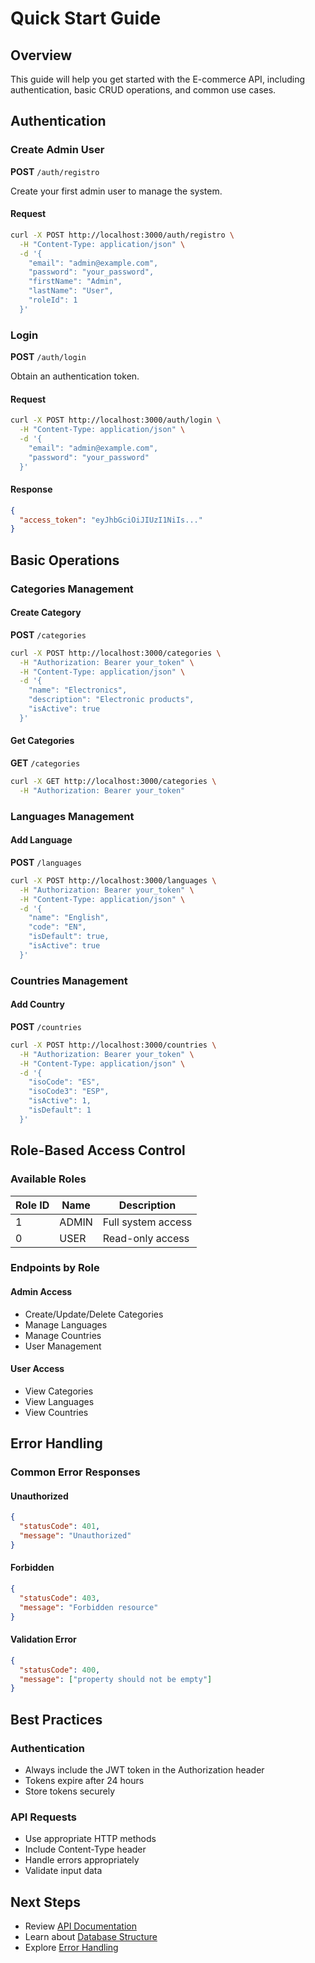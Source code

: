 
# Quick Start Guide

## Overview
This guide will help you get started with the E-commerce API, including authentication, basic CRUD operations, and common use cases.

## Authentication

### Create Admin User
**POST** `/auth/registro`

Create your first admin user to manage the system.

#### Request
```bash
curl -X POST http://localhost:3000/auth/registro \
  -H "Content-Type: application/json" \
  -d '{
    "email": "admin@example.com",
    "password": "your_password",
    "firstName": "Admin",
    "lastName": "User",
    "roleId": 1
  }'
```

### Login
**POST** `/auth/login`

Obtain an authentication token.

#### Request
```bash
curl -X POST http://localhost:3000/auth/login \
  -H "Content-Type: application/json" \
  -d '{
    "email": "admin@example.com",
    "password": "your_password"
  }'
```

#### Response
```json
{
  "access_token": "eyJhbGciOiJIUzI1NiIs..."
}
```

## Basic Operations

### Categories Management

#### Create Category
**POST** `/categories`
```bash
curl -X POST http://localhost:3000/categories \
  -H "Authorization: Bearer your_token" \
  -H "Content-Type: application/json" \
  -d '{
    "name": "Electronics",
    "description": "Electronic products",
    "isActive": true
  }'
```

#### Get Categories
**GET** `/categories`
```bash
curl -X GET http://localhost:3000/categories \
  -H "Authorization: Bearer your_token"
```

### Languages Management

#### Add Language
**POST** `/languages`
```bash
curl -X POST http://localhost:3000/languages \
  -H "Authorization: Bearer your_token" \
  -H "Content-Type: application/json" \
  -d '{
    "name": "English",
    "code": "EN",
    "isDefault": true,
    "isActive": true
  }'
```

### Countries Management

#### Add Country
**POST** `/countries`
```bash
curl -X POST http://localhost:3000/countries \
  -H "Authorization: Bearer your_token" \
  -H "Content-Type: application/json" \
  -d '{
    "isoCode": "ES",
    "isoCode3": "ESP",
    "isActive": 1,
    "isDefault": 1
  }'
```

## Role-Based Access Control

### Available Roles
| Role ID | Name  | Description |
|---------|-------|-------------|
| 1       | ADMIN | Full system access |
| 0       | USER  | Read-only access |

### Endpoints by Role

#### Admin Access
- Create/Update/Delete Categories
- Manage Languages
- Manage Countries
- User Management

#### User Access
- View Categories
- View Languages
- View Countries

## Error Handling

### Common Error Responses

#### Unauthorized
```json
{
  "statusCode": 401,
  "message": "Unauthorized"
}
```

#### Forbidden
```json
{
  "statusCode": 403,
  "message": "Forbidden resource"
}
```

#### Validation Error
```json
{
  "statusCode": 400,
  "message": ["property should not be empty"]
}
```

## Best Practices

### Authentication
- Always include the JWT token in the Authorization header
- Tokens expire after 24 hours
- Store tokens securely

### API Requests
- Use appropriate HTTP methods
- Include Content-Type header
- Handle errors appropriately
- Validate input data

## Next Steps
- Review [API Documentation](../api/authentication.md)
- Learn about [Database Structure](../technical/database.md)
- Explore [Error Handling](../technical/errors.md) 